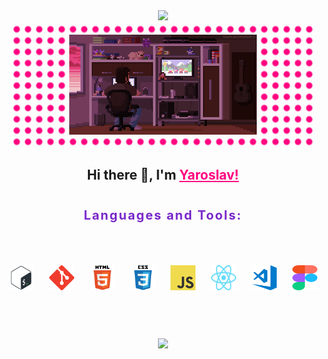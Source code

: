<div align="center">
  <img src="https://readme-typing-svg.demolab.com?font=Red+Hat+Mono&weight=300&size=26&pause=2000&color=FF0080&center=true&width=1000&lines=Front-end+web+and+app+developer" />
</div>

<div align="center" style="width: 480px; margin: 0 auto; padding: 20px 0; background-image: radial-gradient(#ff0080 4px, transparent 6px); background-size: 18px 18px; background-position: center;">
  <img src="./assets/pixel_art.gif" width="300"/>
</div>

<h2 align="center">Hi there 👋, I'm <span style="font-weight: 700; color: #ff0080; text-decoration: underline;">Yaroslav!</span></h2>

<p align="center" style="padding: 20px 0; font-size: 20px; font-weight: 700; letter-spacing: 0.1em; color: #7928ca;">Languages and Tools:</p>
<div align="center" style="display: flex; justify-content: center; gap: 15px; margin-bottom: 40px; ">
  <code>
    <img src="./assets/bash-logo.svg" alt="bash" width="40" height="40"/>
    </code>
  <code>
    <img src="./assets/git-logo.svg" alt="git" width="40" height="40"/>
    </code>
  <code>
    <img src="./assets/html5-logo.svg" alt="html5" width="40" height="40"/>
    </code>
  <code>
    <img src="./assets/css3-logo.svg" alt="css3" width="40" height="40"/>
    </code>
  <code>
    <img src="./assets/js-logo.png" alt="javascript" width="40" height="40" >
    </code>
  <code>
    <img src="./assets/react-icon.svg" alt="vscode" width="40" height="40" >
    </code>
  <code>
    <img src="./assets/vscode-logo.png" alt="vscode" width="40" height="40" >
    </code>
  <code>
    <img src="./assets/figma-logo.svg" alt="figma" width="40" height="40" >
    </code>
</div>

<div align="center" style="padding: 20px 0;">
  <img style="height: auto; width: 60%;" class="img" src="https://github-readme-stats.vercel.app/api?username=YK911&title_color=ffffff&text_color=ffffff&bg_color=310deg,7928ca,ff0080&show_icons=true&icon_color=ff0080&count_private=true&hide_border=true&custom_title=YK911" />
</div>

<!--
**YK911/YK911** is a ✨ _special_ ✨ repository because its `README.md` (this file) appears on your GitHub profile.

Here are some ideas to get you started:

- 🔭 I’m currently working on ...
- 🌱 I’m currently learning ...
- 👯 I’m looking to collaborate on ...
- 🤔 I’m looking for help with ...
- 💬 Ask me about ...
- 📫 How to reach me: ...
- 😄 Pronouns: ...
- ⚡ Fun fact: ...
-->
